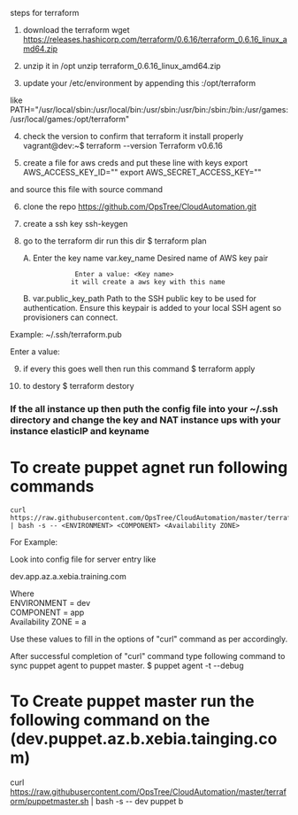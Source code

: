 steps for terraform
1. download the terraform
wget https://releases.hashicorp.com/terraform/0.6.16/terraform_0.6.16_linux_amd64.zip

2. unzip it in /opt
unzip terraform_0.6.16_linux_amd64.zip

3. update your /etc/environment by appending this
:/opt/terraform

like
PATH="/usr/local/sbin:/usr/local/bin:/usr/sbin:/usr/bin:/sbin:/bin:/usr/games:/usr/local/games:/opt/terraform"

4. check the version to confirm that terraform it install properly
vagrant@dev:~$ terraform --version
Terraform v0.6.16

5. create a file for aws creds and put these line with keys
export AWS_ACCESS_KEY_ID=""
export AWS_SECRET_ACCESS_KEY=""

and source this file with source command

6. clone the repo
https://github.com/OpsTree/CloudAutomation.git

7. create a ssh key
ssh-keygen

8. go to the terraform dir run this dir
$ terraform plan

      A. Enter the key name
          var.key_name
                  Desired name of AWS key pair

                    Enter a value: <Key name>
                   it will create a aws key with this name

      B. var.public_key_path
  Path to the SSH public key to be used for authentication.
  Ensure this keypair is added to your local SSH agent so provisioners can
  connect.
 
  Example: ~/.ssh/terraform.pub

  Enter a value: <SSH PUB KEY>

9. if every this goes well then run this command
 $ terraform apply

10. to destory
$ terraform destory

### If the all instance up then puth the config file into your ~/.ssh directory and change the key and NAT instance ups with your instance elasticIP and keyname

# To create puppet agnet run following commands

```
curl https://raw.githubusercontent.com/OpsTree/CloudAutomation/master/terraform/puppetagent.sh | bash -s -- <ENVIRONMENT> <COMPONENT> <Availability ZONE>
```

For Example:

Look into config file for server entry like

dev.app.az.a.xebia.training.com

Where  
ENVIRONMENT       = dev  
COMPONENT         = app  
Availability ZONE = a  

Use these values to fill in the options of "curl" command as per accordingly. 

After successful completion of "curl" command type following command to sync puppet agent to puppet master. 
$ puppet agent -t --debug

# To Create puppet master run the following command on the (dev.puppet.az.b.xebia.tainging.com)
curl https://raw.githubusercontent.com/OpsTree/CloudAutomation/master/terraform/puppetmaster.sh | bash -s -- dev puppet b


